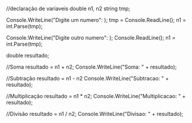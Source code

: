 //declaração de variaveis
double n1, n2
string tmp;

Console.WriteLine("Digite um numero": );
tmp = Console.ReadLine();
n1 = int.Parse(tmp);

Console.WriteLine("Digite outro numero": );
Console.ReadLine();
n1 = int.Parse(tmp);

double resultado;

//Soma
resultado = n1 + n2;
Console.WriteLine("Soma: " + resultado);

//Subtração
resultado = n1 - n2
Console.WriteLine("Subtracao: " + resultado);

//Multiplicação
resultado = n1 * n2;
Console.WriteLine("Multiplicacao: " + resultado);

//Divisão
resultado = n1 / n2;
Console.WriteLine("Divisao: " + resultado);

